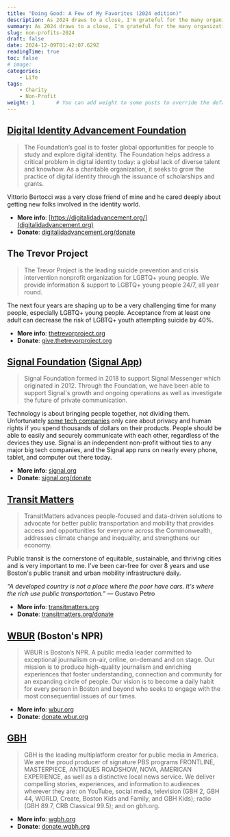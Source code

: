 ```yaml
---
title: "Doing Good: A Few of My Favorites (2024 edition)"
description: As 2024 draws to a close, I'm grateful for the many organizations working tirelessly to make the world a better place. Here are a few nonprofits that have captured my heart and inspired me to give back in 2024.
summary: As 2024 draws to a close, I'm grateful for the many organizations working tirelessly to make the world a better place. Here are a few nonprofits that have captured my heart and inspired me to give back in 2024.
slug: non-profits-2024
draft: false
date: 2024-12-09T01:42:07.629Z
readingTime: true
toc: false
# image: 
categories:
    - Life
tags:
    - Charity
    - Non-Profit
weight: 1       # You can add weight to some posts to override the default sorting (date descending)
---
```


## [Digital Identity Advancement Foundation](https://digitalidadvancement.org/)

> The Foundation’s goal is to foster global opportunities for people to study and explore digital identity. The Foundation helps address a critical problem in digital identity today: a global lack of diverse talent and knowhow. As a charitable organization, it seeks to grow the practice of digital identity through the issuance of scholarships and grants.

Vittorio Bertocci was a very close friend of mine and he cared deeply about getting new folks involved in the identity world.

- **More info**: [https://digitalidadvancement.org/](digitalidadvancement.org)
- **Donate**: [digitalidadvancement.org/donate](https://digitalidadvancement.org/donate/)

## The Trevor Project

> The Trevor Project is the leading suicide prevention and crisis intervention nonprofit organization for LGBTQ+ young people. We provide information & support to LGBTQ+ young people 24/7, all year round.

The next four years are shaping up to be a very challenging time for many people, especially LGBTQ+ young people. Acceptance from at least one adult can decrease the risk of LGBTQ+ youth attempting suicide by 40%.

- **More info**: [thetrevorproject.org](https://www.thetrevorproject.org/)
- **Donate**: [give.thetrevorproject.org](https://give.thetrevorproject.org/campaign/645413/donate)

## [Signal Foundation](https://signalfoundation.org/) ([Signal App](https://signal.org/))

> Signal Foundation formed in 2018 to support Signal Messenger which originated in 2012. Through the Foundation, we have been able to support Signal's growth and ongoing operations as well as investigate the future of private communication.

Technology is about bringing people together, not dividing them. Unfortunately [some tech companies](https://apple.com) only care about privacy and human rights if you spend thousands of dollars on their products. People should be able to easily and securely communicate with each other, regardless of the devices they use. Signal is an independent non-profit without ties to any major big tech companies, and the Signal app runs on nearly every phone, tablet, and computer out there today.

- **More info**: [signal.org](https://signal.org/)
- **Donate**: [signal.org/donate](https://signal.org/donate/)

## [Transit Matters](https://transitmatters.org/)

> TransitMatters advances people-focused and data-driven solutions to advocate for better public transportation and mobility that provides access and opportunities for everyone across the Commonwealth, addresses climate change and inequality, and strengthens our economy.

Public transit is the cornerstone of equitable, sustainable, and thriving cities and is very important to me. I've been car-free for over 8 years and use Boston's public transit and urban mobility infrastructure daily.

_*“A developed country is not a place where the poor have cars. It's where the rich use public transportation.”*_ ― Gustavo Petro

- **More info**: [transitmatters.org](https://transitmatters.org/)
- **Donate**: [transitmatters.org/donate](https://transitmatters.org/donate)

## [WBUR](https://www.wbur.org/) (Boston's NPR)

> WBUR is Boston’s NPR. A public media leader committed to exceptional journalism on-air, online, on-demand and on stage. Our mission is to produce high-quality journalism and enriching experiences that foster understanding, connection and community for an expanding circle of people. Our vision is to become a daily habit for every person in Boston and beyond who seeks to engage with the most consequential issues of our times.

- **More info**: [wbur.org](https://www.wbur.org/)
- **Donate**: [donate.wbur.org](https://donate.wbur.org/secure/heart-wbur-homepage)

## [GBH](https://www.wgbh.org/)

> GBH is the leading multiplatform creator for public media in America. We are the proud producer of signature PBS programs FRONTLINE, MASTERPIECE, ANTIQUES ROADSHOW, NOVA, AMERICAN EXPERIENCE, as well as a distinctive local news service. We deliver compelling stories, experiences, and information to audiences wherever they are: on YouTube, social media, television (GBH 2, GBH 44, WORLD, Create, Boston Kids and Family, and GBH Kids); radio (GBH 89.7, CRB Classical 99.5); and on gbh.org.

- **More info**: [wgbh.org](https://www.wgbh.org/)
- **Donate**: [donate.wgbh.org](https://donate.wgbh.org/wgbh/tv-pledge)
